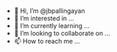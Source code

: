 - 👋 Hi, I’m @jbpallingayan
- 👀 I’m interested in ...
- 🌱 I’m currently learning ...
- 💞️ I’m looking to collaborate on ...
- 📫 How to reach me ...

<!---
jbpallingayan/jbpallingayan is a ✨ special ✨ repository because its `README.md` (this file) appears on your GitHub profile.
You can click the Preview link to take a look at your changes.
--->
